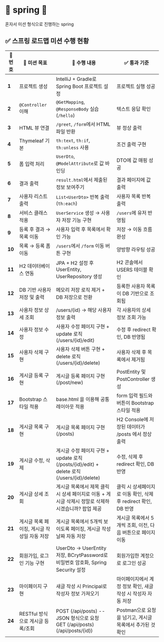 # 🌱 spring 🌱

혼자서 미션 형식으로 진행하는 spring 

## ✅ 스프링 로드맵 미션 수행 현황

| 🧭 번호  | 🎯 미션 목표             | 🧩 수행 내용                                                                      | ✅ 통과 기준                                    |
|--------|----------------------|-------------------------------------------------------------------------------|--------------------------------------------|
| **1**  | 프로젝트 생성              | IntelliJ + Gradle로 Spring Boot 프로젝트 설정                                        | 프로젝트 실행 성공                                 |
| **2**  | `@Controller` 이해     | `@GetMapping`, `@ResponseBody` 실습 (`/hello`)                                  | 텍스트 응답 확인                                  |
| **3**  | HTML 뷰 연결            | `/greet`, `/form`에서 HTML 파일 반환                                                | 뷰 정상 출력                                    |
| **4**  | Thymeleaf 기본         | `th:text`, `th:if`, `th:unless` 사용                                            | 조건 출력 구현                                   |
| **5**  | 폼 입력 처리              | `UserDto`, `@ModelAttribute`로 값 바인딩                                           | DTO에 값 매핑 성공                               |
| **6**  | 결과 출력                | `result.html`에서 제출된 정보 보여주기                                                   | 결과 페이지에 값 출력                               |
| **7**  | 사용자 리스트 출력           | `List<UserDto>` 반복 출력 (`th:each`)                                             | 사용자 목록 반복 출력                               |
| **8**  | 서비스 클래스 적용           | `UserService` 생성 → 사용자 저장 기능 구현                                               | `/users`에 유저 반영됨                           |
| **9**  | 등록 후 결과 → 목록 이동      | 사용자 입력 후 목록에서 확인 가능                                                           | 저장 → 이동 흐름 완성                              |
| **10** | 목록 → 등록 폼 이동         | `/users`에서 `/form` 이동 버튼 구현                                                   | 양방향 라우팅 성공                                 |
| **11** | H2 데이터베이스 연동         | JPA + H2 설정 후 UserEntity, UserRepository 생성                                   | H2 콘솔에서 USERS 테이블 확인                       |
| **12** | DB 기반 사용자 저장 및 출력    | 메모리 저장 로직 제거 + DB 저장으로 전환                                                     | 등록한 사용자 목록이 DB 기반으로 조회됨                    |
| **13** | 사용자 정보 상세 조회         | /users/{id} → 해당 사용자 정보 출력                                                    | 각 사용자의 상세 정보 조회 가능                         |
| **14** | 사용자 정보 수정            | 사용자 수정 페이지 구현 + update 로직 (/users/{id}/edit)                                  | 수정 후 redirect 확인, DB 반영됨                   |
| **15** | 사용자 삭제 구현            | 사용자 삭제 버튼 구현 + delete 로직 (/users/{id}/delete)                                 | 사용자 삭제 후 목록에서 제거됨                          |
| **16** | 게시글 등록 구현            | 게시글 등록 페이지 구현  (/post/new)                                                    | PostEntity 및 PostController 생성             |
| **17** | Bootstrap 스타일 적용     | base.html 을 이용해 공통 레이아웃 적용                                                    | form 입력 필드와 버튼이 Bootstrap 스타일 적용           |
| **18** | 게시글 목록 구현            | 게시글 목록 페이지 구현 (/posts)                                                        | H2 Console에 저장된 데이터가 /posts 에서 정상 출력       |
| **19** | 게시글 수정, 삭제           | 게시글 수정 페이지 구현 + update 로직 (/posts/{id}/edit) + delete 로직 (/users/{id}/delete) | 수정, 삭제 후 redirect 확인, DB 반영                |
| **20** | 게시글 상세 조회            | 게시글 목록에서 제목 클릭 시 상세 페이지로 이동 + 게시글 삭제시 정말로 삭제하시겠습니까? 팝업 제공                     | 클릭 시 상세페이지로 이동 확인, 삭제 후 redirect 확인, DB 반영 |
| **21** | 게시글 목록 페이징, 게시글 작성일 자동 저장 | 게시글 목록에서 5개씩 보이도록 페이징, 게시글 작성 날짜 자동 저장                                        | 게시글 목록에서 5개씩 조회, 이전, 다음 버튼으로 페이지 이동        |
| **22** | 회원가입, 로그인 기능 구현      | UserDto -> UserEntity 저장, BCrytPassword로 비밀번호 암호화, Spring Security 설정         | 회원가입한 계정으로 로그인 성공                          |
| **23** | 마이페이지 구현             | 새글 작성 시 Principal로 작성자 정보 가져오기                                                | 마이페이지에서 계정 정보 확인, 새글 작성 시 작성자 자동 저장        |
| **24** | RESTful 방식으로 게시글 등록/조회  | POST (/api/posts) -- JSON 형식으로 요청 <br/> GET (/api/posts) (/api/posts/{id})    | Postman으로 요청을 넘기고, 게시글 목록에서 추가된 것 확인       |